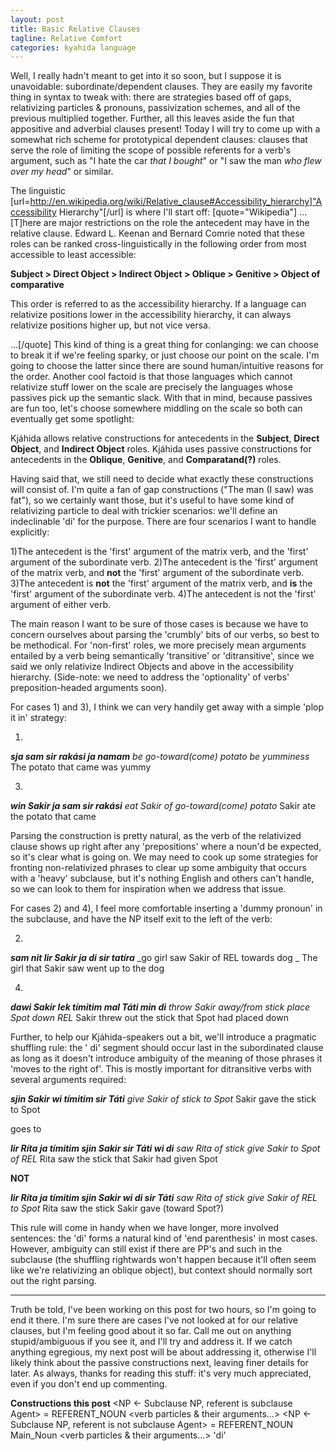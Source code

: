 ```yaml
---
layout: post
title: Basic Relative Clauses
tagline: Relative Comfort 
categories: kyahida language
---
```


Well, I really hadn't meant to get into it so soon, but I suppose it is unavoidable: subordinate/dependent clauses. They are easily my favorite thing in syntax to tweak with: there are strategies based off of gaps, relativizing particles & pronouns, passivization schemes, and all of the previous multiplied together. Further, all this leaves aside the fun that appositive and adverbial clauses present! Today I will try to come up with a somewhat rich scheme for prototypical dependent clauses: clauses that serve the role of limiting the scope of possible referents for a verb's argument, such as "I hate the car _that I  bought_" or "I saw the man _who flew over my head_" or similar. 

The linguistic [url=http://en.wikipedia.org/wiki/Relative_clause#Accessibility_hierarchy]"Accessibility Hierarchy"[/url] is where I'll start off:
[quote="Wikipedia"]
...[T]here are major restrictions on the role the antecedent may have in the relative clause.
Edward L. Keenan and Bernard Comrie noted that these roles can be ranked cross-linguistically in the following order from most accessible to least accessible:

**Subject > Direct Object > Indirect Object > Oblique > Genitive > Object of comparative**

This order is referred to as the accessibility hierarchy. If a language can relativize positions lower in the accessibility hierarchy, it can always relativize positions higher up, but not vice versa. 

...[/quote]
This kind of thing is a great thing for conlanging: we can choose to break it if we're feeling sparky, or just choose our point on the scale. I'm going to choose the latter since there are sound human/intuitive reasons for the order. Another cool factoid is that those languages which cannot relativize stuff lower on the scale are precisely the languages whose passives pick up the semantic slack. With that in mind, because passives are fun too, let's choose somewhere middling on the scale so both can eventually get some spotlight:

Kjáhida allows relative constructions for antecedents in the **Subject**, **Direct Object**, and **Indirect Object** roles.
Kjáhida uses passive constructions for antecedents in the **Oblique**, **Genitive**, and **Comparatand(?)** roles.

Having said that, we still need to decide what exactly these constructions will consist of. I'm quite a fan of gap constructions ("The man (I saw) was fat"), so we certainly want those, but it's useful to have some kind of relativizing particle to deal with trickier scenarios: we'll define an indeclinable 'di' for the purpose. There are four scenarios I want to handle explicitly:

1)The antecedent is the 'first' argument of the matrix verb, and the 'first' argument of the subordinate verb.
2)The antecedent is the 'first' argument of the matrix verb, and **not** the 'first' argument of the subordinate verb.
3)The antecedent is **not** the 'first' argument of the matrix verb, and **is** the 'first' argument of the subordinate verb.
4)The antecedent is not the 'first' argument of either verb.

The main reason I want to be sure of those cases is because we have to concern ourselves about parsing the 'crumbly' bits of our verbs, so best to be methodical. For 'non-first' roles, we more precisely mean arguments entailed by a verb being semantically 'transitive' or 'ditransitive', since we said we only relativize Indirect Objects and above in the accessibility hierarchy. (Side-note: we need to address the 'optionality' of verbs' preposition-headed arguments soon).

For cases 1) and 3), I think we can very handily get away with a simple 'plop it in' strategy:

1)
**_sja sam sir rakási ja namam_**
_be go-toward(come) potato be yumminess_
The potato that came was yummy

3)
**_win Sakir ja sam sir rakási_**
_eat Sakir of go-toward(come) potato_
Sakir ate the potato that came

Parsing the construction is pretty natural, as the verb of the relativized clause shows up right after any 'prepositions' where a noun'd be expected, so it's clear what is going on. We may need to cook up some strategies for fronting non-relativized phrases to clear up some ambiguity that occurs with a 'heavy' subclause, but it's nothing English and others can't handle, so we can look to them for inspiration when we address that issue.

For cases 2) and 4), I feel more comfortable inserting a 'dummy pronoun' in the  subclause, and have the NP itself exit to the left of the verb:

2)
**_sam nit lir Sakir ja di sir tatíra_**
_go girl saw Sakir of REL towards dog _
The girl that Sakir saw went up to the dog

4)
**_dawi Sakir lek tímitim mal Táti min di_**
_throw Sakir away/from stick place Spot down REL_
Sakir threw out the stick that Spot had placed down

Further, to help our Kjáhida-speakers out a bit, we'll introduce a pragmatic shuffling rule: the '<preposition> di' segment should occur last in the subordinated clause as long as it doesn't introduce ambiguity of the meaning of those phrases it 'moves to the right of'. This is mostly important for ditransitive verbs with several arguments required:

**_sjin Sakir wi tímitim sir Táti_**
_give Sakir of stick to Spot_
Sakir gave the stick to Spot

goes to 

**_lir Ríta ja tímitim sjin Sakir sir Táti wi di_**
_saw Rita of stick give Sakir to Spot of REL_
Rita saw the stick that Sakir had given Spot

**NOT**

**_lir Ríta ja tímitim sjin Sakir wi di sir Táti_**
_saw Rita of stick give Sakir of REL to Spot_
Rita saw the stick Sakir gave (toward Spot?)

This rule will come in handy when we have longer, more involved sentences: the 'di' forms a natural kind of 'end parenthesis' in most cases. However, ambiguity can still exist if there are PP's and such in the subclause (the shuffling rightwards won't happen because it'll often seem like we're relativizing an oblique object), but context should normally sort out the right parsing.

--------------

Truth be told, I've been working on this post for two hours, so I'm going to end it there. I'm sure there are cases I've not looked at for our relative clauses, but I'm feeling good about it so far. Call me out on anything stupid/ambiguous if you see it, and I'll try and address it. If we catch anything egregious, my next post will be about addressing it, otherwise I'll likely think about the passive constructions next, leaving finer details for later. As always, thanks for reading this stuff: it's very much appreciated, even if you don't end up commenting.

**Constructions this post**
<NP <- Subclause NP, referent is subclause Agent> = <verb> REFERENT_NOUN <verb particles & their arguments...>
<NP <- Subclause NP, referent is not subclause Agent> = REFERENT_NOUN <verb> Main_Noun <verb particles & their arguments...> <now-lonely verb particle> 'di'
